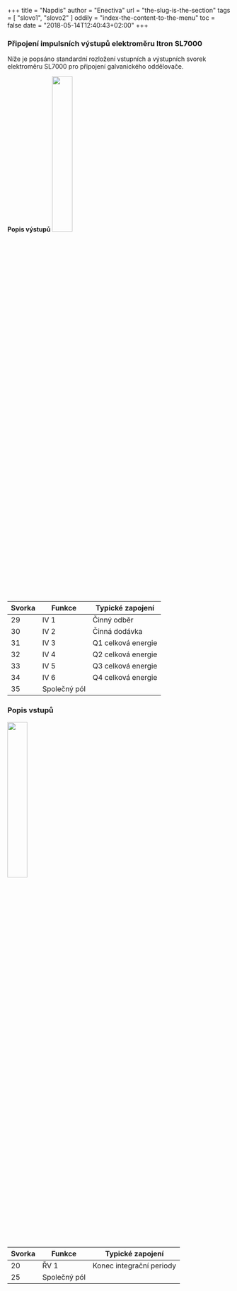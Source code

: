 +++
title = "Napdis"
author = "Enectiva"
url = "the-slug-is-the-section"
tags = [
    "slovo1",
    "slovo2"
]
oddily = "index-the-content-to-the-menu"
toc = false
date = "2018-05-14T12:40:43+02:00"
+++

### Připojení impulsních výstupů elektroměru Itron SL7000

Níže je popsáno standardní rozložení vstupních a výstupních svorek elektroměru SL7000 pro připojení galvanického oddělovače.

**Popis výstupů**
<img class="right" src="/images/itron-sl7000/2.jpg" style="width:30%"></img>

| Svorka | Funkce |  Typické zapojení   |
| ------ | ------ | ------------------- |
|   29   |  IV 1  | Činný odběr         |
|   30   |  IV 2  | Činná dodávka       |
|   31   |  IV 3  | Q1 celková energie  |
|   32   |  IV 4  | Q2 celková energie  |
|   33   |  IV 5  | Q3 celková energie  |
|   34   |  IV 6  | Q4 celková energie  |
|   35   |  Společný pól                |

### Popis vstupů
<img class="right" src="/images/itron-sl7000/4.jpg" style="width:30%"></img>

| Svorka | Funkce |  Typické zapojení        |
| ------ | ------ | ------------------------ |
|   20   |  ŘV 1  | Konec integrační periody |
|   25   |  Společný pól       